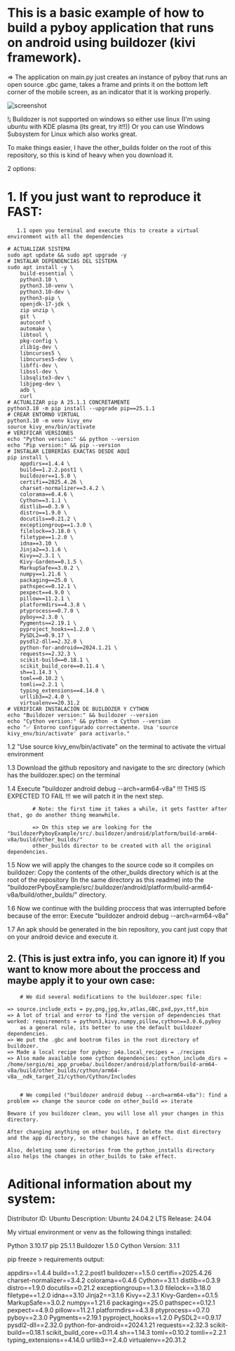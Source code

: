 
 # This is a basic example of how to build a pyboy application that runs on android using buildozer (kivi framework).

 => The application on main.py just creates an instance of pyboy that runs an open source .gbc game, takes a frame and prints it on the bottom left corner of the mobile screen, as an indicator that it is working properly.

 ![screenshot](screenshot.jpg)

 !¡ Buildozer is not supported on windows so either use linux (I'm using ubuntu with KDE plasma (its great, try it!!))
 Or you can use Windows Subsystem for Linux which also works great.

 To make things easier, I have the other_builds folder on the root of this repository, so this is kind of heavy when you download it.

 2 options:
 
 # 1. If you just want to reproduce it FAST:
       1.1 open you terminal and execute this to create a virtual environment with all the dependencies


```
# ACTUALIZAR SISTEMA
sudo apt update && sudo apt upgrade -y
# INSTALAR DEPENDENCIAS DEL SISTEMA
sudo apt install -y \
    build-essential \
    python3.10 \
    python3.10-venv \
    python3.10-dev \
    python3-pip \
    openjdk-17-jdk \
    zip unzip \
    git \
    autoconf \
    automake \
    libtool \
    pkg-config \
    zlib1g-dev \
    libncurses5 \
    libncurses5-dev \
    libffi-dev \
    libssl-dev \
    libsqlite3-dev \
    libjpeg-dev \
    adb \
    curl
# ACTUALIZAR pip A 25.1.1 CONCRETAMENTE
python3.10 -m pip install --upgrade pip==25.1.1
# CREAR ENTORNO VIRTUAL
python3.10 -m venv kivy_env
source kivy_env/bin/activate
# VERIFICAR VERSIONES
echo "Python version:" && python --version
echo "Pip version:" && pip --version
# INSTALAR LIBRERÍAS EXACTAS DESDE AQUÍ
pip install \
    appdirs==1.4.4 \
    build==1.2.2.post1 \
    buildozer==1.5.0 \
    certifi==2025.4.26 \
    charset-normalizer==3.4.2 \
    colorama==0.4.6 \
    Cython==3.1.1 \
    distlib==0.3.9 \
    distro==1.9.0 \
    docutils==0.21.2 \
    exceptiongroup==1.3.0 \
    filelock==3.18.0 \
    filetype==1.2.0 \
    idna==3.10 \
    Jinja2==3.1.6 \
    Kivy==2.3.1 \
    Kivy-Garden==0.1.5 \
    MarkupSafe==3.0.2 \
    numpy==1.21.6 \
    packaging==25.0 \
    pathspec==0.12.1 \
    pexpect==4.9.0 \
    pillow==11.2.1 \
    platformdirs==4.3.8 \
    ptyprocess==0.7.0 \
    pyboy==2.3.0 \
    Pygments==2.19.1 \
    pyproject_hooks==1.2.0 \
    PySDL2==0.9.17 \
    pysdl2-dll==2.32.0 \
    python-for-android==2024.1.21 \
    requests==2.32.3 \
    scikit-build==0.18.1 \
    scikit_build_core==0.11.4 \
    sh==1.14.3 \
    toml==0.10.2 \
    tomli==2.2.1 \
    typing_extensions==4.14.0 \
    urllib3==2.4.0 \
    virtualenv==20.31.2
# VERIFICAR INSTALACIÓN DE BUILDOZER Y CYTHON
echo "Buildozer version:" && buildozer --version
echo "Cython version:" && python -m Cython --version
echo "✅ Entorno configurado correctamente. Usa 'source kivy_env/bin/activate' para activarlo."

```

   1.2 "Use source kivy_env/bin/activate" on the terminal to activate the virtual environment

   1.3 Download the github repository and navigate to the src directory (which has the buildozer.spec) on the terminal

   1.4 Execute "buildozer android debug --arch=arm64-v8a" !!! THIS IS EXPECTED TO FAIL !!! we will patch it in the next step.

            # Note: the first time it takes a while, it gets fastter after that, go do another thing meanwhile.

            => On this step we are looking for the "buildozerPyboyExample/src/.buildozer/android/platform/build-arm64-v8a/build/other_builds/"
            other_builds director to be created with all the original dependencies.

   1.5 Now we will apply the changes to the source code so it compiles on buildozer: Copy the contents of the other_builds directory which is at the root of the repository (In the same directory as this readme) into the "buildozerPyboyExample/src/.buildozer/android/platform/build-arm64-v8a/build/other_builds/" directory.

   1.6 Now we continue with the building proccess that was interrupted before because of the error: Execute "buildozer android debug --arch=arm64-v8a"

   1.7 An apk should be generated in the bin repository, you cant just copy that on your android device and execute it.


## 2. (This is just extra info, you can ignore it) If you want to know more about the proccess and maybe apply it to your own case:

        # We did several modifications to the buildozer.spec file:

    => source.include_exts = py,png,jpg,kv,atlas,GBC,pxd,pyx,ttf,bin
    => A lot of trial and error to find the version of dependencies that worked: requirements = python3,kivy,numpy,pillow,cython==3.0.6,pyboy
        as a general rule, its better to use the default buildozer dependencies.
    => We put the .gbc and bootrom files in the root directory of buildozer.
    => Made a local recipe for pyboy: p4a.local_recipes = ./recipes
    => Also made available some cython dependencies: cython_include_dirs = /home/sergio/mi_app_prueba/.buildozer/android/platform/build-arm64-v8a/build/other_builds/cython/arm64-v8a__ndk_target_21/cython/Cython/Includes


        # We compiled ("buildozer android debug --arch=arm64-v8a"): find a problem => change the source code on other_build => iterate

    Beware if you buildozer clean, you will lose all your changes in this directory.

    After changing anything on other builds, I delete the dist directory and the app directory, so the changes have an effect.
    
    Also, deleting some directories from the python_installs directory also helps the changes in other_builds to take effect.








# Aditional information about my system:

Distributor ID: Ubuntu
Description:    Ubuntu 24.04.2 LTS
Release:        24.04

My virtual environment or venv as the following things installed:

Python 3.10.17
pip 25.1.1
Buildozer 1.5.0
Cython Version: 3.1.1

pip freeze > requirements output:

appdirs==1.4.4
build==1.2.2.post1
buildozer==1.5.0
certifi==2025.4.26
charset-normalizer==3.4.2
colorama==0.4.6
Cython==3.1.1
distlib==0.3.9
distro==1.9.0
docutils==0.21.2
exceptiongroup==1.3.0
filelock==3.18.0
filetype==1.2.0
idna==3.10
Jinja2==3.1.6
Kivy==2.3.1
Kivy-Garden==0.1.5
MarkupSafe==3.0.2
numpy==1.21.6
packaging==25.0
pathspec==0.12.1
pexpect==4.9.0
pillow==11.2.1
platformdirs==4.3.8
ptyprocess==0.7.0
pyboy==2.3.0
Pygments==2.19.1
pyproject_hooks==1.2.0
PySDL2==0.9.17
pysdl2-dll==2.32.0
python-for-android==2024.1.21
requests==2.32.3
scikit-build==0.18.1
scikit_build_core==0.11.4
sh==1.14.3
toml==0.10.2
tomli==2.2.1
typing_extensions==4.14.0
urllib3==2.4.0
virtualenv==20.31.2
